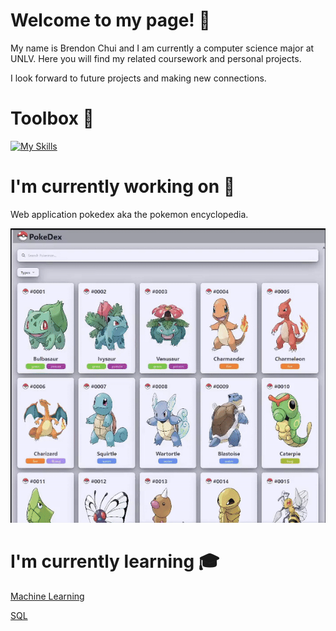 # Welcome to my page! 🚀

My name is Brendon Chui and I am currently a computer science major at UNLV.
Here you will find my related coursework and personal projects.

I look forward to future projects and making new connections.


# Toolbox 🧰
[![My Skills](https://skillicons.dev/icons?i=cpp,js,ts,react,html,css,swift&theme=dark)](https://skillicons.dev)



# I'm currently working on 🔨
Web application pokedex aka the pokemon encyclopedia.

[![pokedex](https://github.com/bchui2d/pokedex/blob/main/src/assets/preview.gif.gif)](https://github.com/bchui2d/pokedex)



# I'm currently learning 🎓

[Machine Learning](https://mkang.faculty.unlv.edu/index.php?menu=CS422_622)

[SQL](https://codewithmosh.com/p/complete-sql-mastery)

<!--
**bchui2d/bchui2d** is a ✨ _special_ ✨ repository because its `README.md` (this file) appears on your GitHub profile.

Here are some ideas to get you started:

- 🔭 I’m currently working on ...
- 🌱 I’m currently learning ...
- 👯 I’m looking to collaborate on ...
- 🤔 I’m looking for help with ...
- 💬 Ask me about ...
- 📫 How to reach me: ...
- 😄 Pronouns: ...
- ⚡ Fun fact: ...
-->
